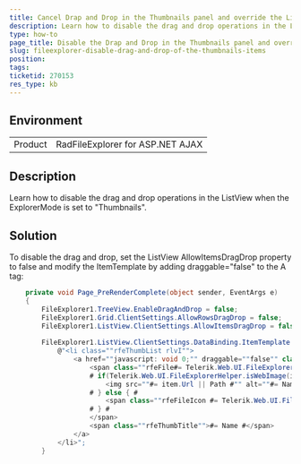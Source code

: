 ```yaml
---
title: Cancel Drap and Drop in the Thumbnails panel and override the ListView template
description: Learn how to disable the drag and drop operations in the ListView when the ExplorerMode is set to Thumbnails - Telerik UI for ASP.NET AJAX
type: how-to
page_title: Disable the Drap and Drop in the Thumbnails panel and override the ListView template
slug: fileexplorer-disable-drag-and-drop-of-the-thumbnails-items
position: 
tags: 
ticketid: 270153
res_type: kb
---
```


## Environment
<table>
    <tbody>
        <tr>
            <td>Product</td>
            <td>RadFileExplorer for ASP.NET AJAX</td>
        </tr>
    </tbody>
</table>


## Description
Learn how to disable the drag and drop operations in the ListView when the ExplorerMode is set to "Thumbnails". 

## Solution
To disable the drag and drop, set the ListView AllowItemsDragDrop property to false and modify the ItemTemplate by adding draggable="false" to the A tag: 

 
````C#
    private void Page_PreRenderComplete(object sender, EventArgs e)
    {
        FileExplorer1.TreeView.EnableDragAndDrop = false;
        FileExplorer1.Grid.ClientSettings.AllowRowsDragDrop = false;
        FileExplorer1.ListView.ClientSettings.AllowItemsDragDrop = false;
        
        FileExplorer1.ListView.ClientSettings.DataBinding.ItemTemplate =
            @"<li class=""rfeThumbList rlvI"">
                <a href=""javascript: void 0;"" draggable=""false"" class=""rfeLink rlvDrag#= isSelected ? ' rfeSelectedLink' : ''#"" data-index=""#= index #"" title=""#= Name #"">
                    <span class=""rfeFile#= Telerik.Web.UI.FileExplorerHelper.isWebImage(item.Extension) ? ' rfeImageFile' : '' #"">
                    # if(Telerik.Web.UI.FileExplorerHelper.isWebImage(item.Extension)) {#
                        <img src=""#= item.Url || Path #"" alt=""#= Name #"" width=""32"" height=""32"" />
                    # } else { #
                        <span class=""rfeFileIcon #= Telerik.Web.UI.FileExplorerHelper.getThumbnailCSSExtension(item) #""></span>
                    # } #
                    </span>
                    <span class=""rfeThumbTitle"">#= Name #</span>
                </a>
            </li>";
        }
````

 